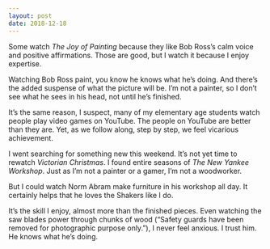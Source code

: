 ```yaml
---
layout: post
date: 2018-12-18
---
```


Some watch *The Joy of Painting* because they like Bob Ross’s calm voice and positive affirmations. Those are good, but I watch it because I enjoy expertise. 

Watching Bob Ross paint, you know he knows what he’s doing. And there’s the added suspense of what the picture will be. I’m not a painter, so I don’t see what he sees in his head, not until he’s finished. 

It’s the same reason, I suspect, many of my elementary age students watch people play video games on YouTube. The people on YouTube are better than they are. Yet, as we follow along, step by step, we feel vicarious achievement. 

I went searching for something new this weekend. It’s not yet time to rewatch *Victorian Christmas*. I found entire seasons of *The New Yankee Workshop*. Just as I’m not a painter or a gamer, I’m not a woodworker. 

But I could watch Norm Abram make furniture in his workshop all day. It certainly helps that he loves the Shakers like I do. 

It’s the skill I enjoy, almost more than the finished pieces. Even watching the saw blades power through chunks of wood (“Safety guards have been removed for photographic purpose only.”), I never feel anxious. I trust him. He knows what he’s doing. 
